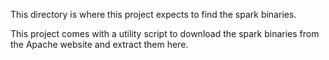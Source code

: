 This directory is where this project expects to find the spark binaries.

This project comes with a utility script to download the spark binaries from the Apache website and extract them here.